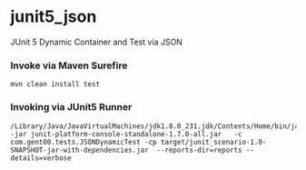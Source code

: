 # junit5_json

JUnit 5 Dynamic Container and Test via JSON

### Invoke via Maven Surefire
```
mvn clean install test
```

### Invoking via JUnit5 Runner
```
/Library/Java/JavaVirtualMachines/jdk1.8.0_231.jdk/Contents/Home/bin/java -jar junit-platform-console-standalone-1.7.0-all.jar   -c com.gent00.tests.JSONDynamicTest -cp target/junit_scenario-1.0-SNAPSHOT-jar-with-dependencies.jar  --reports-dir=reports --details=verbose
```